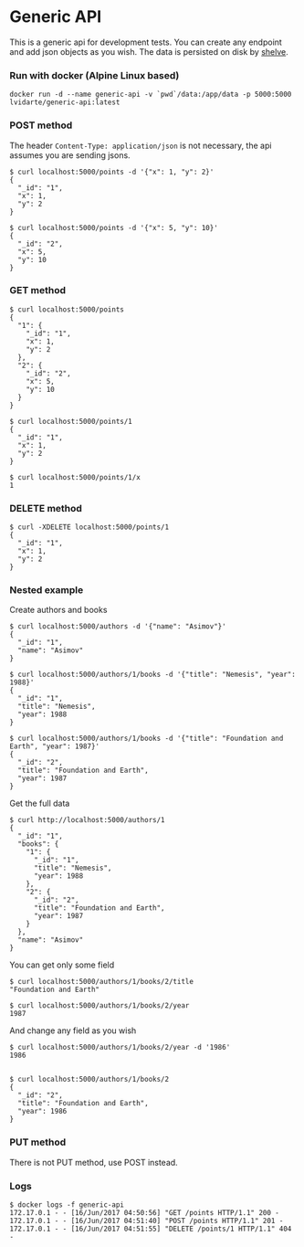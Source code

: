 # Generic API

This is a generic api for development tests. You can create any endpoint and add json objects as you wish. The data is persisted on disk by [shelve](https://docs.python.org/3.5/library/shelve.html).


### Run with docker (Alpine Linux based)

    docker run -d --name generic-api -v `pwd`/data:/app/data -p 5000:5000 lvidarte/generic-api:latest


### POST method

The header `Content-Type: application/json` is not necessary, the api assumes you are sending jsons.

    $ curl localhost:5000/points -d '{"x": 1, "y": 2}'
    {
      "_id": "1", 
      "x": 1, 
      "y": 2
    }

<!-- -->

    $ curl localhost:5000/points -d '{"x": 5, "y": 10}'
    {
      "_id": "2", 
      "x": 5, 
      "y": 10
    }


### GET method

    $ curl localhost:5000/points
    {
      "1": {
        "_id": "1", 
        "x": 1, 
        "y": 2
      }, 
      "2": {
        "_id": "2", 
        "x": 5, 
        "y": 10
      }
    }

<!-- -->

	$ curl localhost:5000/points/1
	{
	  "_id": "1", 
	  "x": 1, 
	  "y": 2
	}

<!-- -->

	$ curl localhost:5000/points/1/x
    1


### DELETE method

	$ curl -XDELETE localhost:5000/points/1
	{
	  "_id": "1", 
	  "x": 1, 
	  "y": 2
	}

### Nested example

Create authors and books

	$ curl localhost:5000/authors -d '{"name": "Asimov"}'
	{
	  "_id": "1", 
	  "name": "Asimov"
	}

	$ curl localhost:5000/authors/1/books -d '{"title": "Nemesis", "year": 1988}'
	{
	  "_id": "1", 
	  "title": "Nemesis", 
	  "year": 1988
	}

	$ curl localhost:5000/authors/1/books -d '{"title": "Foundation and Earth", "year": 1987}'
	{
	  "_id": "2", 
	  "title": "Foundation and Earth", 
	  "year": 1987
	}

Get the full data

	$ curl http://localhost:5000/authors/1
	{
	  "_id": "1", 
	  "books": {
		"1": {
		  "_id": "1", 
		  "title": "Nemesis", 
		  "year": 1988
		}, 
		"2": {
		  "_id": "2", 
		  "title": "Foundation and Earth", 
		  "year": 1987
		}
	  }, 
	  "name": "Asimov"
	}

You can get only some field

	$ curl localhost:5000/authors/1/books/2/title
	"Foundation and Earth"

	$ curl localhost:5000/authors/1/books/2/year
	1987

And change any field as you wish

	$ curl localhost:5000/authors/1/books/2/year -d '1986'
	1986


	$ curl localhost:5000/authors/1/books/2
	{
	  "_id": "2", 
	  "title": "Foundation and Earth", 
	  "year": 1986
	}

### PUT method

There is not PUT method, use POST instead.

### Logs

    $ docker logs -f generic-api 
    172.17.0.1 - - [16/Jun/2017 04:50:56] "GET /points HTTP/1.1" 200 -
    172.17.0.1 - - [16/Jun/2017 04:51:40] "POST /points HTTP/1.1" 201 -
    172.17.0.1 - - [16/Jun/2017 04:51:55] "DELETE /points/1 HTTP/1.1" 404 -
